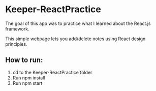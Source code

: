 # Keeper-ReactPractice
The goal of this app was to practice what I learned about the React.js framework. 

This simple webpage lets you add/delete notes using React design principles.

## How to run:
1. cd to the Keeper-ReactPractice folder
2. Run npm install
3. Run npm start
